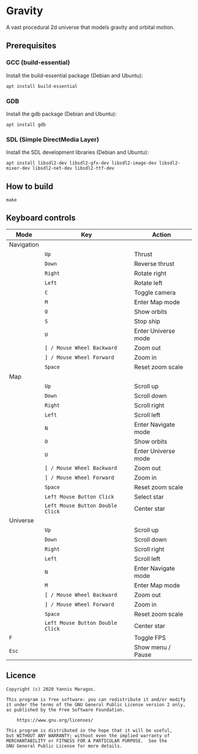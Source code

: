 # Gravity

A vast procedural 2d universe that models gravity and orbital motion.

## Prerequisites

### GCC (build-essential)

Install the build-essential package (Debian and Ubuntu):

```
apt install build-essential
```

### GDB

Install the gdb package (Debian and Ubuntu):

```
apt install gdb
```

### SDL (Simple DirectMedia Layer)

Install the SDL development libraries (Debian and Ubuntu):

```
apt install libsdl2-dev libsdl2-gfx-dev libsdl2-image-dev libsdl2-mixer-dev libsdl2-net-dev libsdl2-ttf-dev
```

## How to build

```
make
```

## Keyboard controls

| Mode       | Key                              | Action              |
| ---------- | -------------------------------- | ------------------- |
| Navigation |                                  |                     |
|            | `Up`                             | Thrust              |
|            | `Down`                           | Reverse thrust      |
|            | `Right`                          | Rotate right        |
|            | `Left`                           | Rotate left         |
|            | `C`                              | Toggle camera       |
|            | `M`                              | Enter Map mode      |
|            | `O`                              | Show orbits         |
|            | `S`                              | Stop ship           |
|            | `U`                              | Enter Universe mode |
|            | `[ / Mouse Wheel Backward`       | Zoom out            |
|            | `] / Mouse Wheel Forward`        | Zoom in             |
|            | `Space`                          | Reset zoom scale    |
| Map        |                                  |                     |
|            | `Up`                             | Scroll up           |
|            | `Down`                           | Scroll down         |
|            | `Right`                          | Scroll right        |
|            | `Left`                           | Scroll left         |
|            | `N`                              | Enter Navigate mode |
|            | `O`                              | Show orbits         |
|            | `U`                              | Enter Universe mode |
|            | `[ / Mouse Wheel Backward`       | Zoom out            |
|            | `] / Mouse Wheel Forward`        | Zoom in             |
|            | `Space`                          | Reset zoom scale    |
|            | `Left Mouse Button Click`        | Select star         |
|            | `Left Mouse Button Double Click` | Center star         |
| Universe   |                                  |                     |
|            | `Up`                             | Scroll up           |
|            | `Down`                           | Scroll down         |
|            | `Right`                          | Scroll right        |
|            | `Left`                           | Scroll left         |
|            | `N`                              | Enter Navigate mode |
|            | `M`                              | Enter Map mode      |
|            | `[ / Mouse Wheel Backward`       | Zoom out            |
|            | `] / Mouse Wheel Forward`        | Zoom in             |
|            | `Space`                          | Reset zoom scale    |
|            | `Left Mouse Button Double Click` | Center star         |
| `F`        |                                  | Toggle FPS          |
| `Esc`      |                                  | Show menu / Pause   |

## Licence

    Copyright (c) 2020 Yannis Maragos.

    This program is free software: you can redistribute it and/or modify
    it under the terms of the GNU General Public License version 2 only,
    as published by the Free Software Foundation.

        https://www.gnu.org/licenses/

    This program is distributed in the hope that it will be useful,
    but WITHOUT ANY WARRANTY; without even the implied warranty of
    MERCHANTABILITY or FITNESS FOR A PARTICULAR PURPOSE.  See the
    GNU General Public License for more details.
